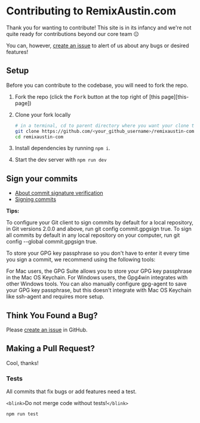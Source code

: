 # Contributing to RemixAustin.com

Thank you for wanting to contribute! This site is in its infancy and we're not quite ready for contributions beyond our core team 😐

You can, however, [create an issue](https://github.com/remix-austin/remixaustin-com/issues) to alert of us about any bugs or desired features!

## Setup

Before you can contribute to the codebase, you will need to fork the repo.

1. Fork the repo (click the <kbd>Fork</kbd> button at the top right of [this page][this-page])

2. Clone your fork locally

   ```bash
   # in a terminal, cd to parent directory where you want your clone to be, then
   git clone https://github.com/<your_github_username>/remixaustin-com.git
   cd remixaustin-com
   ```

3. Install dependencies by running `npm i`.

4. Start the dev server with `npm run dev`

## Sign your commits

- [About commit signature verification](https://docs.github.com/en/authentication/managing-commit-signature-verification/about-commit-signature-verification)
- [Signing commits](https://docs.github.com/en/authentication/managing-commit-signature-verification/signing-commits)

**Tips:**

To configure your Git client to sign commits by default for a local repository, in Git versions 2.0.0 and above, run git config commit.gpgsign true. To sign all commits by default in any local repository on your computer, run git config --global commit.gpgsign true.

To store your GPG key passphrase so you don't have to enter it every time you sign a commit, we recommend using the following tools:

For Mac users, the GPG Suite allows you to store your GPG key passphrase in the Mac OS Keychain.
For Windows users, the Gpg4win integrates with other Windows tools.
You can also manually configure gpg-agent to save your GPG key passphrase, but this doesn't integrate with Mac OS Keychain like ssh-agent and requires more setup.

## Think You Found a Bug?

Please [create an issue](https://github.com/remix-austin/remixaustin-com/issues) in GitHub.

## Making a Pull Request?

Cool, thanks!

### Tests

All commits that fix bugs or add features need a test.

`<blink>`Do not merge code without tests!`</blink>`

```bash
npm run test
```
